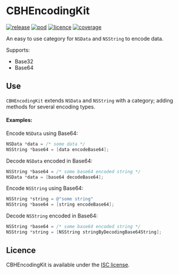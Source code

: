 # CBHEncodingKit

[![release](https://img.shields.io/github/release/chris-huxtable/CBHEncodingKit.svg)](https://github.com/chris-huxtable/CBHEncodingKit/releases)
[![pod](https://img.shields.io/cocoapods/v/CBHEncodingKit.svg)](https://cocoapods.org/pods/CBHEncodingKit)
[![licence](https://img.shields.io/badge/licence-ISC-lightgrey.svg?cacheSeconds=2592000)](https://github.com/chris-huxtable/CBHEncodingKit/blob/master/LICENSE)
[![coverage](https://img.shields.io/badge/coverage-100%25-brightgreen.svg?cacheSeconds=2592000)](https://github.com/chris-huxtable/CBHEncodingKit)

An easy to use category for `NSData` and `NSString` to encode data.

Supports:
- Base32
- Base64


## Use

`CBHEncodingKit` extends `NSData` and `NSString` with a category; adding methods for several encoding types.

#### Examples:

Encode `NSData` using Base64:
```objective-c
NSData *data = /* some data */
NSString *base64 = [data encodeBase64];
```

Decode `NSData` encoded in Base64:
```objective-c
NSString *base64 = /* some base64 encoded string */
NSData *data = [base64 decodeBase64];
```

Encode `NSString` using Base64:
```objective-c
NSString *string = @"some string"
NSString *base64 = [string encodeBase64];
```

Decode `NSString` encoded in Base64:
```objective-c
NSString *base64 = /* some base64 encoded string */
NSString *string = [NSString stringByDecodingBase64String];
```


## Licence
CBHEncodingKit is available under the [ISC license](https://github.com/chris-huxtable/CBHEncodingKit/blob/master/LICENSE).
